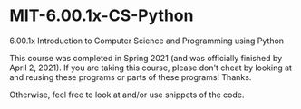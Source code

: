 # MIT-6.00.1x-CS-Python
 6.00.1x Introduction to Computer Science and Programming using Python

This course was completed in Spring 2021 (and was officially finished by April 2, 2021). If you are taking this course, please don't cheat by looking at and reusing these programs or parts of these programs! Thanks.

Otherwise, feel free to look at and/or use snippets of the code.